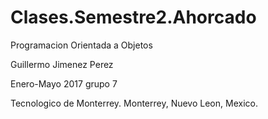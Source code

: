 # Clases.Semestre2.Ahorcado
Programacion Orientada a Objetos

Guillermo Jimenez Perez

Enero-Mayo 2017 grupo 7

Tecnologico de Monterrey. Monterrey, Nuevo Leon, Mexico.
